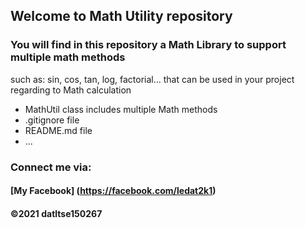 ## Welcome to Math Utility repository

### You will find in this repository a Math Library to support multiple math methods
such as: sin, cos, tan, log, factorial... that can be used in your project regarding
to Math calculation

* MathUtil class includes multiple Math methods
* .gitignore file
* README.md file
* ...

### Connect me via:
#### [My Facebook] (https://facebook.com/ledat2k1)

#### ©2021 datltse150267
